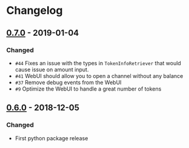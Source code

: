 # Changelog

## [0.7.0](https://github.com/raiden-network/webui/compare/v0.6.0...v0.7.0) - 2019-01-04

### Changed

- `#44` Fixes an issue with the types in `TokenInfoRetriever` that would cause issue on amount input.
- `#41` WebUI should allow you to open a channel without any balance
- `#37` Remove debug events from the WebUI
- `#9` Optimize the WebUI to handle a great number of tokens

## [0.6.0](https://github.com/raiden-network/webui/releases/tag/v0.6.0) - 2018-12-05

### Changed

- First python package release